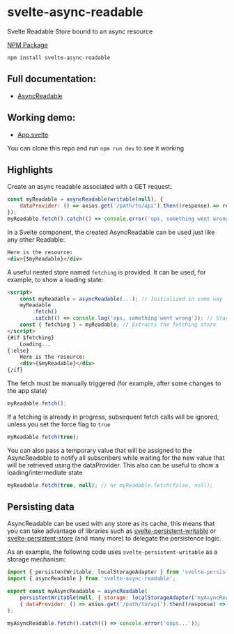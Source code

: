 # svelte-async-readable

Svelte Readable Store bound to an async resource


[NPM Package](https://www.npmjs.com/package/svelte-async-readable)

`npm install svelte-async-readable`

## Full documentation:
* [AsyncReadable](https://github.com/cdellacqua/svelte-async-readable/blob/master/docs/README.md)

## Working demo:
* [App.svelte](https://github.com/cdellacqua/svelte-async-readable/blob/master/src/App.svelte)

You can clone this repo and run `npm run dev` to see it working

## Highlights

Create an async readable associated with a GET request:
```js
const myReadable = asyncReadable(writable(null), {
	dataProvider: () => axios.get('/path/to/api').then((response) => response.data),
});
myReadable.fetch().catch(() => console.error('ops, something went wrong'));
```
In a Svelte component, the created AsyncReadable can be used just like any other Readable:

```html
Here is the resource:
<div>{$myReadable}</div>
```

A useful nested store named `fetching` is provided. It can be used, for example, to show a loading state:
```html
<script>
	const myReadable = asyncReadable(...); // Initialized in some way
	myReadable
		.fetch()
		.catch(() => console.log('ops, something went wrong')); // Start fetching asynchronously (don't forget, Promises always come with a catch!)
	const { fetching } = myReadable; // Extracts the fetching store
</script>
{#if $fetching}
	Loading...
{:else}
	Here is the resource:
	<div>{$myReadable}</div>
{/if}

```

The fetch must be manually triggered (for example, after some changes to the app state)
```js
myReadable.fetch();
```

If a fetching is already in progress, subsequent fetch calls will be ignored, unless you set the force flag to `true`
```js
myReadable.fetch(true);
```
You can also pass a temporary value that will be assigned to the AsyncReadable to notify all subscribers while waiting for the new value that will be retrieved using the dataProvider. This also can be useful to show a loading/intermediate state
```js
myReadable.fetch(true, null); // or myReadable.fetch(false, null);
```

## Persisting data

AsyncReadable can be used with any store as its cache, this means that you can take advantage of libraries such as [svelte-persistent-writable](https://www.npmjs.com/package/svelte-persistent-writable) or
[svelte-persistent-store](https://www.npmjs.com/package/svelte-persistent-store) (and many more) to delegate the persistence logic.

As an example, the following code uses `svelte-persistent-writable` as a storage mechanism:
```js
import { persistentWritable, localStorageAdapter } from 'svelte-persistent-writable';
import { asyncReadable } from 'svelte-async-readable';

export const myAsyncReadable = asyncReadable(
	persistentWritable(null, { storage: localStorageAdapter('myAsyncReadable') }),
	{ dataProvider: () => axios.get('/path/to/api').then((response) => response.data) }
);

myAsyncReadable.fetch().catch(() => console.error('oops...'));
```